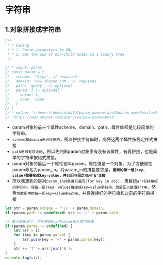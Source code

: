 # 字符串

## 1.对象拼接成字符串

``` javascript
/**
 * * Coding
 * * 1. Parse parameters to URL
 * * 2. Get the sum of non-child nodes in a binary tree
 */

// * input: param
// const param = {
//   scheme: 'https', // required
//   domain: 'www.shopee.com', // required
//   path: 'query', // optional
//   param: { // optional
//     value: 1,
//     name: 'book'
//   }
// }
// * output `scheme://domain/path?param_name=vlaue1&param_name2=value2`
// 'https://www.shopee.com/query?value=1&name=book'
```

- param对象的前三个属性scheme、domain、path，属性值都是比较简单的字符串。
- `scheme和domain是必须要的`，所以拼接字符串时，向将这两个属性按规定样式拼接
- `path是可有可无的`，所以先判断param对象里有没有该属性，有再拼接，也是简单的字符串按格式拼接。
- param对象的最后一个属性也叫param，属性值是一个对象。为了方便属性param命名为param_in。对param_in的拼接要求是，**`里面的每一组(key, value)都要变成key=value，并且组与组之间用'&'连接`**
- 所以我想到的是对`param_in对象进行遍历(for key in obj)`，用数组`arr存拼接好的字符串`。`将每一组(key，value)拼接成key=value字符串，然后压入数组arr中`。然后`将数组中的每一组key=value用&连接`。并将连接好的字符串和之前的字符串拼接

``` javascript
let str = param.scheme + '://' + param.domain;
if (param.path != undefined) str += '/' + param.path;

// 重点就是这个，将对象的key和value组合成字符串
if (param.param != undefined) {
    let arr = []
    for (key in param.param) {
        arr.push(key + '=' + param.param[key]);
    }
    str += '?' + arr.join('&');
}
console.log(str);
```


